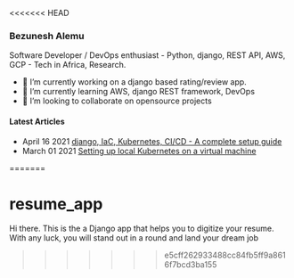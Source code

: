 <<<<<<< HEAD
### Bezunesh Alemu

Software Developer / DevOps enthusiast - Python, django, REST API, AWS, GCP - Tech in Africa, Research. 


- 🔭 I’m currently working on a django based rating/review app.
- 🌱 I’m currently learning AWS, django REST framework, DevOps
- 👯 I’m looking to collaborate on opensource projects

#### Latest Articles
- April 16 2021 [django, IaC, Kubernetes, CI/CD - A complete setup guide](https://bezu.hashnode.dev/iac-kubernetes-cicd-a-complete-setup-guide)
- March 01 2021 [Setting up local Kubernetes on a virtual machine](https://bezu.hashnode.dev/setting-up-local-kubernetes-on-a-virtual-machine)

=======
# resume_app

Hi there.
This is the a Django app that helps you to digitize your resume.
With any luck, you will stand out in a round and land your dream job
>>>>>>> e5cff262933488cc84fb5ff9a8616f7bcd3ba155
